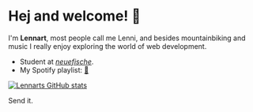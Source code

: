 # Hej and welcome! 🤙

I'm **Lennart**, most people call me Lenni, and besides mountainbiking and music I really enjoy exploring the world of web development.

 - Student at [*neuefische*](https://www.neuefische.de/).
 - My Spotify playlist: [🎵](https://open.spotify.com/playlist/2LDJsxlUrJoIjblb6lVPW4?si=f78800d0da2d43bc)

[![Lennarts GitHub stats](https://github-readme-stats.vercel.app/api?username=lennart-kaminsky&theme=moltack&show_icons=true)](https://github.com/anuraghazra/github-readme-stats)
 

Send it.
